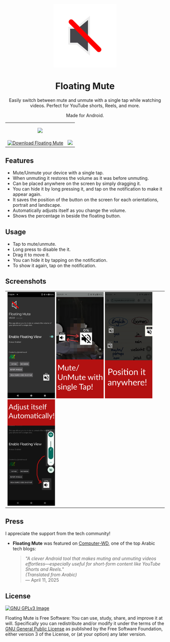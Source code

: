 <p align="center">
    <img src="logo.svg" width="200px" />
</p>
<h1 align="center">Floating Mute</h1>
<p align="center">
    Easily switch between mute and unmute with a single tap while watching videos. Perfect for YouTube shorts, Reels, and more.
</p>
<p align="center">
    Made for Android.
</p>

<table align="center" style="">
    <tr>
        <td colspan="2">
            <p align="center">
                <a href="https://f-droid.org/en/packages/com.github.mkalmousli.floating_mute">
                    <img src="https://f-droid.org/badge/get-it-on.svg" height="90" />
                </a>
            </p>
        </td>
    </tr>
    <tr>
        <td>
            <a href='https://floating-mute.en.uptodown.com/android' title='Download Floating Mute'>
                <img src='https://stc.utdstc.com/img/mediakit/download-gio-big-b.png' alt='Download Floating Mute' width="150">
            </a>
        </td>
        <td>
            <a href="https://apt.izzysoft.de/fdroid/index/apk/com.github.mkalmousli.floating_mute">
                <img src="https://gitlab.com/IzzyOnDroid/repo/-/raw/master/assets/IzzyOnDroid.png" width="200"/>
            </a>
        </td>
    </tr>
</table>

## Features
- Mute/Unmute your device with a single tap.
- When unmuting it restores the volume as it was before unmuting.
- Can be placed anywhere on the screen by simply dragging it.
- You can hide it by long pressing it, and tap on the notification to make it appear again.
- It saves the position of the button on the screen for each orientations, portrait and landscape.
- Automatically adjusts itself as you change the volume.
- Shows the percentage in beside the floating button.


## Usage
- Tap to mute/unmute.
- Long press to disable the it.
- Drag it to move it.
- You can hide it by tapping on the notification.
- To show it again, tap on the notification.

## Screenshots

<table>
    <tr>
        <td>
            <img src="screenshots/01.png" width="150px" />
            <img src="screenshots/02.png" width="150px" />
            <img src="screenshots/03.png" width="150px" />
            <img src="screenshots/04.png" width="150px" />
        </td>
    </tr>
</table>


## Press

I appreciate the support from the tech community!

- **Floating Mute** was featured on [Computer-WD](https://www.computer-wd.com/2025/04/new-smartphone-apps.html#header-3), one of the top Arabic tech blogs:

    > *"A clever Android tool that makes muting and unmuting videos effortless—especially useful for short-form content like YouTube Shorts and Reels."*  
    > *(Translated from Arabic)*  
    > — April 11, 2025

## License
[![GNU GPLv3 Image](https://www.gnu.org/graphics/gplv3-127x51.png)](https://www.gnu.org/licenses/gpl-3.0.en.html)  

Floating Mute is Free Software: You can use, study, share, and improve it at will. Specifically you can redistribute and/or modify it under the terms of the [GNU General Public License](https://www.gnu.org/licenses/gpl.html) as published by the Free Software Foundation, either version 3 of the License, or (at your option) any later version.
